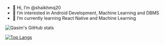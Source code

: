 - 👋 Hi, I’m @shaikhmq20
- 👀 I’m interested in Android Development, Machine Learning and DBMS
- 🌱 I’m currently learning React Native and Machine Learning

![Qasim's GitHub stats](https://github-readme-stats.vercel.app/api?username=shaikhmq20&count_private=true&show_icons=true&theme=dracula)

[![Top Langs](https://github-readme-stats.vercel.app/api/top-langs/?username=shaikhmq20&hide=jupyter%20notebook&theme=dracula)](https://github.com/anuraghazra/github-readme-stats)

<!---
shaikhmq20/shaikhmq20 is a ✨ special ✨ repository because its `README.md` (this file) appears on your GitHub profile.
You can click the Preview link to take a look at your changes.
--->
